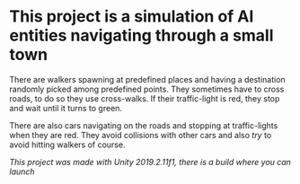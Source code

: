 This project is a simulation of AI entities navigating through a small town
=

There are walkers spawning at predefined places and having a destination randomly picked among predefined points.
They sometimes have to cross roads, to do so they use cross-walks.
If their traffic-light is red, they stop and wait until it turns to green.

There are also cars navigating on the roads and stopping at traffic-lights when they are red.
They avoid collisions with other cars and also *try* to avoid hitting walkers of course.

*This project was made with Unity 2019.2.11f1, there is a build where you can launch*
